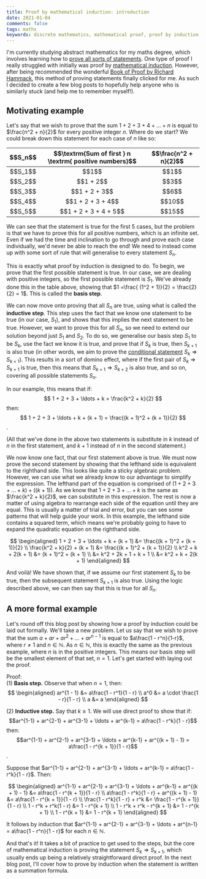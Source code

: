 ```yaml
---
title: Proof by mathematical induction: introduction 
date: 2021-01-04  
comments: false  
tags: maths
keywords: discrete mathematics, mathematical proof, proof by induction
---
```


I'm currently studying abstract mathematics for my maths degree, which involves learning how to [prove all sorts of statements](https://en.wikipedia.org/wiki/Mathematical_proof). One type of proof I really struggled with  initially was proof by [mathematical induction](https://en.wikipedia.org/wiki/Mathematical_induction). However, after being recommended the wonderful [Book of Proof by Richard Hammack](https://www.people.vcu.edu/~rhammack/BookOfProof/), this method of proving statements finally clicked for me. As such I decided to create a few blog posts to hopefully help anyone who is similarly stuck (and help me to remember myself!).

## Motivating example

Let's say that we wish to prove that the sum $1 + 2 + 3 + 4 + \ldots + n$ is equal to $\frac{n^2 + n}{2}$ for every positive integer $n$. Where do we start? We could break down this statement for each case of $n$ like so:

<div>
<table class="table table-bordered">
  <thead>
    <tr style="text-align: right;">
      <th style="text-align:center"><b>$$S_n$$</b></th>
      <th style="text-align:center"><b>$$\textrm{Sum of first } n \textrm{ positive numbers}$$ </b></th> 
      <th style="text-align:center"><b>$$\frac{n^2 + n}{2}$$</b></th> 
    </tr>
  </thead>
  <tbody>
    <tr>
      <td style="text-align:center">$$S_1$$</td>
      <td style="text-align:center">$$1$$</td>
      <td style="text-align:center">$$1$$</td>
    </tr>
    <tr>
      <td style="text-align:center">$$S_2$$</td>
      <td style="text-align:center">$$1 + 2$$</td>
      <td style="text-align:center">$$3$$</td>
    </tr>
    <tr>
      <td style="text-align:center">$$S_3$$</td>
      <td style="text-align:center">$$1 + 2 + 3$$</td>
      <td style="text-align:center">$$6$$</td>
    </tr>
    <tr>
      <td style="text-align:center">$$S_4$$</td>
      <td style="text-align:center">$$1 + 2 + 3 + 4$$</td>
      <td style="text-align:center">$$10$$</td>
    </tr>
    <tr>
      <td style="text-align:center">$$S_5$$</td>
      <td style="text-align:center">$$1 + 2 + 3 + 4 + 5$$</td>
      <td style="text-align:center">$$15$$</td>
    </tr>
  </tbody>
</table>
</div>

We can see that the statement is true for the first 5 cases, but the problem is that we have to prove this for all positive numbers, which is an infinite set. Even if we had the time and inclination to go through and prove each case individually, we'd never be able to reach the end! We need to instead come up with some sort of rule that will generalise to every statement $S_n$. 

This is exactly what proof by induction is designed to do. To begin, we prove that the first possible statement is true. In our case, we are dealing with positive integers, so the first possible statement is $S_1$. We've already done this in the table above, showing that $1 =\frac{ (1^2 + 1)}{2} = \frac{2}{2} = 1$. This is called the **basis step**. 

We can now move onto proving that all $S_n$ are true, using what is called the **inductive step**. This step uses the fact that we know one statement to be true (in our case, $S_1$), and shows that this implies the next statement to be true. However, we want to prove this for all $S_n$, so we need to extend our solution beyond just $S_1$ and $S_2$. To do so, we generalise our basis step $S_1$ to be $S_k$, use the fact we know it is true, and prove that if $S_k$ is true, then $S_{k + 1}$ is also true (in other words, we aim to prove the [conditional statement](https://www.mathgoodies.com/lessons/vol9/conditional) $S_k \Rightarrow S_{k + 1}$). This results in a sort of domino effect, where if the first pair of $S_k \Rightarrow S_{k + 1}$ is true, then this means that $S_{k + 1} \Rightarrow S_{k + 2}$ is also true, and so on, covering all possible statements $S_n$. 

In our example, this means that if:
$$
1 + 2 + 3 + \ldots + k = \frac{k^2 + k}{2}
$$
then: 
$$
1 + 2 + 3 + \ldots + k + (k + 1) = \frac{(k + 1)^2 + (k + 1)}{2}
$$. 

(All that we've done in the above two statements is substitute in $k$ instead of $n$ in the first statement, and $k + 1$ instead of $n$ in the second statement.)

We now know one fact, that our first statement above is true. We must now prove the second statement by showing that the lefthand side is equivalent to the righthand side. This looks like quite a sticky algebraic problem. However, we can use what we already know to our advantage to simplify the expression. The lefthand part of the equation is comprised of $(1 + 2 + 3 + \ldots + k) + ((k + 1))$. As we know that $1 + 2 + 3 + \ldots + k$ is the same as $\frac{k^2 + k}{2}$, we can substitute in this expression. The rest is now a matter of using algebra to rearrange each side of the equation until they are equal. This is usually a matter of trial and error, but you can see some patterns that will help guide your work. In this example, the lefthand side contains a squared term, which means we're probably going to have to expand the quadratic equation on the righthand side.

$$
\begin{aligned}
1 + 2 + 3 + \ldots + k + (k + 1) &= \frac{(k + 1)^2 + (k + 1)}{2} \\
\frac{k^2 + k}{2} + (k + 1) &= \frac{(k + 1)^2 + (k + 1)}{2} \\
k^2 + k + 2(k + 1) &= (k + 1)^2 + (k + 1) \\
&= k^2 + 2k + 1 + k + 1 \\
&= k^2 + k + 2(k + 1)
\end{aligned}
$$

And voilà! We have shown that, if we assume our first statement $S_k$ to be true, then the subsequent statement $S_{k + 1}$ is also true. Using the logic described above, we can then say that this is true for all $S_n$.

## A more formal example

Let's round off this blog post by showing how a proof by induction could be laid out formally. We'll take a new problem. Let us say that we wish to prove that the sum $a + ar + ar^2 + \ldots + ar^{n - 1}$ is equal to $a\frac{1 - r^n}{1-r}$, where $r \neq 1$ and $n \in \mathbb{N}$. As $n \in \mathbb{N}$, this is exactly the same as the previous example, where $n$ is in the positive integers. This means our basis step will be the smallest element of that set, $n = 1$. Let's get started with laying out the proof.

Proof:  
(1) **Basis step.** Observe that when $n = 1$, then:
$$
\begin{aligned}
ar^{1 - 1} &= a\frac{1 - r^1}{1 - r} \\
a^0 &= a \cdot \frac{1 - r}{1 - r} \\
a &= a
\end{aligned}
$$

(2) **Inductive step.** Say that $k \geq 1$. We will use direct proof to show that if:
$$ar^{1-1} + ar^{2-1} + ar^{3-1} + \ldots + ar^{k-1} = a\frac{1 - r^k}{1 - r}$$
then:
$$ar^{1-1} + ar^{2-1} + ar^{3-1} + \ldots + ar^{k-1} + ar^{(k + 1) - 1} = a\frac{1 - r^{k + 1}}{1 - r}$$.

Suppose that $ar^{1-1} + ar^{2-1} + ar^{3-1} + \ldots + ar^{k-1} = a\frac{1 - r^k}{1 - r}$. Then:

$$
\begin{aligned}
ar^{1-1} + ar^{2-1} + ar^{3-1} + \ldots + ar^{k-1} + ar^{(k + 1) - 1}  &= a\frac{1 - r^{k + 1}}{1 - r} \\
a\frac{1 - r^k}{1 - r} + ar^{(k + 1) - 1} &= a\frac{1 - r^{k + 1}}{1 - r} \\
\frac{1 - r^k}{1 - r} + r^k &= \frac{1 - r^{k + 1}}{1 - r} \\
1 - r^k + r^k(1 - r) &= 1 - r^{k + 1} \\
1 - r^k + r^k - r^{k + 1} &= 1 - r^{k + 1} \\
1 - r^{k + 1} &= 1 - r^{k + 1}
\end{aligned}
$$

It follows by induction that $ar^{1-1} + ar^{2-1} + ar^{3-1} + \ldots + ar^{n-1} = a\frac{1 - r^n}{1 - r}$ for each $n \in \mathbb{N}$. 

And that's it! It takes a bit of practice to get used to the steps, but the core of mathematical induction is proving the statement $S_k \Rightarrow S_{k+1}$, which usually ends up being a relatively straightforward direct proof. In the next blog post, I'll cover how to prove by induction when the statement is written as a summation formula.
